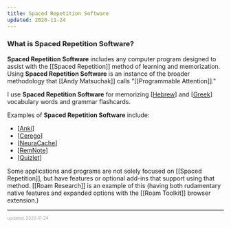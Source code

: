 ```yaml
---
title: Spaced Repetition Software
updated: 2020-11-24
---
```


### What is Spaced Repetition Software?

**Spaced Repetition Software** includes any computer program designed to assist with the [[Spaced Repetition]] method of learning and memorization. Using **Spaced Repetition Software** is an instance of the broader methodology that [[Andy Matsuchak]] calls "[[Programmable Attention]]."

I use **Spaced Repetition Software** for memorizing [[Hebrew]] and [[Greek]] vocabulary words and grammar flashcards.

Examples of **Spaced Repetition Software** include:

- [[Anki]]
- [[Cerego]]
- [[NeuraCache]]
- [[RemNote]]
- [[Quizlet]]

Some applications and programs are not solely focused on [[Spaced Repetition]], but have features or optional add-ins that support using that method. [[Roam Research]] is an example of this (having both rudamentary native features and expanded options with the [[Roam Toolkit]] browser extension.)

---

<sup><sub><font color="#a6a6a6">updated: 2020-11-24</font></sub></sup>

[//begin]: # "Autogenerated link references for markdown compatibility"
[andy-matsuchak]: andy-matsuchak "Andy Matsuchak"
[hebrew]: hebrew "Hebrew"
[greek]: greek "Greek (Language)"
[anki]: anki "Anki"
[cerego]: cerego "Cerego"
[neuracache]: neuracache "NeuraCache"
[remnote]: remnote "RemNote"
[quizlet]: quizlet "Quizlet"
[roam-research]: roam-research "Roam Research"
[//end]: # "Autogenerated link references"
